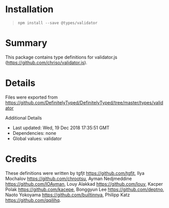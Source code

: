 # Installation
> `npm install --save @types/validator`

# Summary
This package contains type definitions for validator.js (https://github.com/chriso/validator.js).

# Details
Files were exported from https://github.com/DefinitelyTyped/DefinitelyTyped/tree/master/types/validator

Additional Details
 * Last updated: Wed, 19 Dec 2018 17:35:51 GMT
 * Dependencies: none
 * Global values: validator

# Credits
These definitions were written by tgfjt <https://github.com/tgfjt>, Ilya Mochalov <https://github.com/chrootsu>, Ayman Nedjmeddine <https://github.com/IOAyman>, Louy Alakkad <https://github.com/louy>, Kacper Polak <https://github.com/kacepe>, Bonggyun Lee <https://github.com/deptno>, Naoto Yokoyama <https://github.com/builtinnya>, Philipp Katz <https://github.com/qqilihq>.
